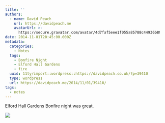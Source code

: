 ```yaml
---
title: ''
authors:
  - name: David Peach
    url: https://davidpeach.me
    avatarUrl: >-
      https://secure.gravatar.com/avatar/4d7faf5eee1f055a85788c44936b8995eaab6dfb004e7854ec747ccb272e91ee?s=96&d=mm&r=g
date: 2014-11-01T20:45:00.000Z
metadata:
  categories:
    - Notes
  tags:
    - Bonfire Night
    - Elford Hall Gardens
    - fire
  uuid: 11ty/import::wordpress::https://davidpeach.co.uk/?p=39410
  type: wordpress
  url: https://davidpeach.me/2014/11/01/39410/
tags:
  - notes
---
```

Elford Hall Gardens Bonfire night was great.

[![](/assets/Elford-hall-gardens-bonfire-20-BMd1gvXvdQ7t.jpeg)](/assets/Elford-hall-gardens-bonfire-20-BMd1gvXvdQ7t.jpeg)